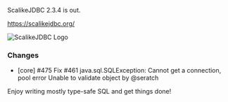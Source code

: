 ScalikeJDBC 2.3.4 is out.

https://scalikejdbc.org/

![ScalikeJDBC Logo](https://scalikejdbc.org/images/logo.png)

### Changes

 - [core] #475 Fix #461 java.sql.SQLException: Cannot get a connection, pool error Unable to validate object by @seratch

Enjoy writing mostly type-safe SQL and get things done!
